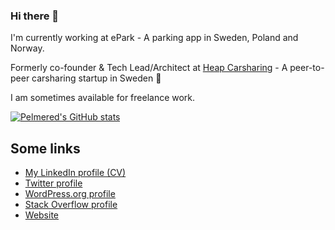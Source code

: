 ### Hi there 👋

I'm currently working at ePark - A parking app in Sweden, Poland and Norway.

Formerly co-founder & Tech Lead/Architect at [Heap Carsharing](https://heap.co) - A peer-to-peer carsharing startup in Sweden 🚗

I am sometimes available for freelance work. 

[![Pelmered's GitHub stats](https://github-readme-stats.vercel.app/api?username=pelmered)](https://github.com/pelmered/github-readme-stats)

## Some links

- [My LinkedIn profile (CV)](https://www.linkedin.com/in/pelmered/)
- [Twitter profile](https://twitter.com/pelmered/)
- [WordPress.org profile](https://profiles.wordpress.org/pekz0r/)
- [Stack Overflow profile](https://stackoverflow.com/users/951744/pelmered/)
- [Website](https://elmered.com/)


<!--
**pelmered/pelmered** is a ✨ _special_ ✨ repository because its `README.md` (this file) appears on your GitHub profile.

Here are some ideas to get you started:

- 🔭 I’m currently working on ...
- 🌱 I’m currently learning ...
- 👯 I’m looking to collaborate on ...
- 🤔 I’m looking for help with ...
- 💬 Ask me about ...
- 📫 How to reach me: ...
- 😄 Pronouns: ...
- ⚡ Fun fact: ...
-->
